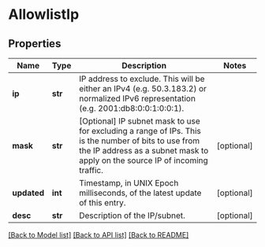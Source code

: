 # AllowlistIp

## Properties
Name | Type | Description | Notes
------------ | ------------- | ------------- | -------------
**ip** | **str** | IP address to exclude. This will be either an IPv4 (e.g. 50.3.183.2) or normalized IPv6 representation (e.g. 2001:db8:0:0:1:0:0:1). | 
**mask** | **str** | [Optional] IP subnet mask to use for excluding a range of IPs. This is the number of bits to use from the IP address as a subnet mask to apply on the source IP of incoming traffic. | [optional] 
**updated** | **int** | Timestamp, in UNIX Epoch milliseconds, of the latest update of this entry. | [optional] 
**desc** | **str** | Description of the IP/subnet. | [optional] 

[[Back to Model list]](../README.md#documentation-for-models) [[Back to API list]](../README.md#documentation-for-api-endpoints) [[Back to README]](../README.md)

